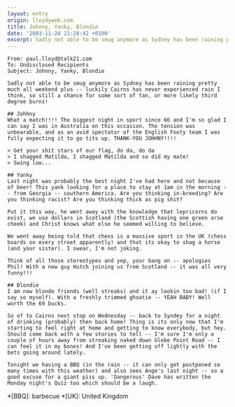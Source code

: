 ```yaml
---
layout: entry
origin: lloydyweb.com
title: Johnny, Yanky, Blondie
date: '2003-11-24 21:28:42 +0100'
excerpt: Sadly not able to be smug anymore as Sydney has been raining pretty much all weekend plus -- luckily Cairns has never experienced rain I think, so still a chance for some sort of tan, or more likely third degree burns!
---
```

    From: paul.lloyd@talk21.com
    To: Undisclosed Recipients
    Subject: Johnny, Yanky, Blondie

    Sadly not able to be smug anymore as Sydney has been raining pretty much all weekend plus -- luckily Cairns has never experienced rain I think, so still a chance for some sort of tan, or more likely third degree burns!

    ## Johhny
    What a match!!!! The biggest night in sport since 66 and I'm so glad I can say I was in Australia on this occasion. The tension was unbearable, and as an avid spectator of the English Footy team I was fully expecting it to go tits up. THANK-YOU JOHHNY!!!!

    > Get your shit stars of our flag, do da, do da
    > I shagged Matilda, I shagged Matilda and so did my mate!
    > Swing low...

    ## Yanky
    Last night was probably the best night I've had here and not because of beer! This yank looking for a place to stay at 1am in the morning -- from Georgia -- southern America. Are you thinking in-breeding? Are you thinking racist? Are you thinking thick as pig shit?

    Put it this way, he went away with the knowledge that lepricorns do exist, we use dollars in Scotland (the Scottish having one green arse cheek) and Christ knows what else he seemed willing to believe.

    We went away being told that chess is a massive sport in the UK (chess boards on every street apparently) and that its okay to shag a horse (and your sister). I swear, I'm not joking.

    Think of all those stereotypes and yep, your bang on -- apologies Phil! With a new guy Hutch joining us from Scotland -- it was all very funny!!!

    ## Blondie
    I am now blonde friends (well streaks) and it ay lookin too bad! (if I say so myself). With a freshly trimmed ghoatie -- YEAH BABY! Well worth the 69 bucks.

    So of to Cairns next stop on Wednesday -- back to Syndey for a night of drinking (probably) then back home! Thing is its only now that I'm starting to feel right at home and getting to know everybody, but hey. Should come back with a few stories to tell -- I'm sure I'm only a couple of hours away from streaking naked down Glebe Point Road -- I can feel it in my bones! And I've been getting off lightly with the bets going around lately.

    Tonight we having a BBQ (in the rain -- it can only get postponed so many times with this weather) and also sees Ange's last night -- so a good excuse for a giant piss up. 'Dangerous' Dave has written the Monday night's Quiz too which should be a laugh.

*[BBQ]: barbecue
*[UK]: United Kingdom